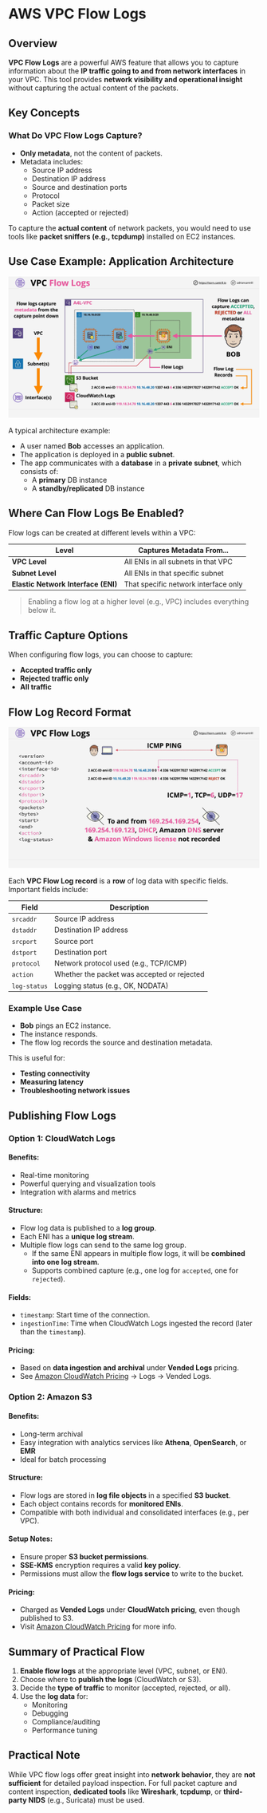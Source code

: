# AWS VPC Flow Logs

## Overview

**VPC Flow Logs** are a powerful AWS feature that allows you to capture information about the **IP traffic going to and from network interfaces** in your VPC. This tool provides **network visibility and operational insight** without capturing the actual content of the packets.

## Key Concepts

### What Do VPC Flow Logs Capture?

- **Only metadata**, not the content of packets.
- Metadata includes:
  - Source IP address
  - Destination IP address
  - Source and destination ports
  - Protocol
  - Packet size
  - Action (accepted or rejected)

To capture the **actual content** of network packets, you would need to use tools like **packet sniffers (e.g., tcpdump)** installed on EC2 instances.

## Use Case Example: Application Architecture

![alt text](./Images/image.png)

A typical architecture example:

- A user named **Bob** accesses an application.
- The application is deployed in a **public subnet**.
- The app communicates with a **database** in a **private subnet**, which consists of:
  - A **primary** DB instance
  - A **standby/replicated** DB instance

## Where Can Flow Logs Be Enabled?

Flow logs can be created at different levels within a VPC:

| Level                               | Captures Metadata From...            |
| ----------------------------------- | ------------------------------------ |
| **VPC Level**                       | All ENIs in all subnets in that VPC  |
| **Subnet Level**                    | All ENIs in that specific subnet     |
| **Elastic Network Interface (ENI)** | That specific network interface only |

> Enabling a flow log at a higher level (e.g., VPC) includes everything below it.

## Traffic Capture Options

When configuring flow logs, you can choose to capture:

- **Accepted traffic only**
- **Rejected traffic only**
- **All traffic**

## Flow Log Record Format

![alt text](./Images/image-1.png)

Each **VPC Flow Log record** is a **row** of log data with specific fields. Important fields include:

| Field        | Description                                 |
| ------------ | ------------------------------------------- |
| `srcaddr`    | Source IP address                           |
| `dstaddr`    | Destination IP address                      |
| `srcport`    | Source port                                 |
| `dstport`    | Destination port                            |
| `protocol`   | Network protocol used (e.g., TCP/ICMP)      |
| `action`     | Whether the packet was accepted or rejected |
| `log-status` | Logging status (e.g., OK, NODATA)           |

### Example Use Case

- **Bob** pings an EC2 instance.
- The instance responds.
- The flow log records the source and destination metadata.

This is useful for:

- **Testing connectivity**
- **Measuring latency**
- **Troubleshooting network issues**

## Publishing Flow Logs

### Option 1: CloudWatch Logs

#### Benefits:

- Real-time monitoring
- Powerful querying and visualization tools
- Integration with alarms and metrics

#### Structure:

- Flow log data is published to a **log group**.
- Each ENI has a **unique log stream**.
- Multiple flow logs can send to the same log group.
  - If the same ENI appears in multiple flow logs, it will be **combined into one log stream**.
  - Supports combined capture (e.g., one log for `accepted`, one for `rejected`).

#### Fields:

- `timestamp`: Start time of the connection.
- `ingestionTime`: Time when CloudWatch Logs ingested the record (later than the `timestamp`).

#### Pricing:

- Based on **data ingestion and archival** under **Vended Logs** pricing.
- See [Amazon CloudWatch Pricing](https://aws.amazon.com/cloudwatch/pricing/) → Logs → Vended Logs.

### Option 2: Amazon S3

#### Benefits:

- Long-term archival
- Easy integration with analytics services like **Athena**, **OpenSearch**, or **EMR**
- Ideal for batch processing

#### Structure:

- Flow logs are stored in **log file objects** in a specified **S3 bucket**.
- Each object contains records for **monitored ENIs**.
- Compatible with both individual and consolidated interfaces (e.g., per VPC).

#### Setup Notes:

- Ensure proper **S3 bucket permissions**.
- **SSE-KMS** encryption requires a valid **key policy**.
- Permissions must allow the **flow logs service** to write to the bucket.

#### Pricing:

- Charged as **Vended Logs** under **CloudWatch pricing**, even though published to S3.
- Visit [Amazon CloudWatch Pricing](https://aws.amazon.com/cloudwatch/pricing/) for more info.

## Summary of Practical Flow

1. **Enable flow logs** at the appropriate level (VPC, subnet, or ENI).
2. Choose where to **publish the logs** (CloudWatch or S3).
3. Decide the **type of traffic** to monitor (accepted, rejected, or all).
4. Use the **log data** for:
   - Monitoring
   - Debugging
   - Compliance/auditing
   - Performance tuning

## Practical Note

While VPC flow logs offer great insight into **network behavior**, they are **not sufficient** for detailed payload inspection. For full packet capture and content inspection, **dedicated tools** like **Wireshark**, **tcpdump**, or **third-party NIDS** (e.g., Suricata) must be used.
